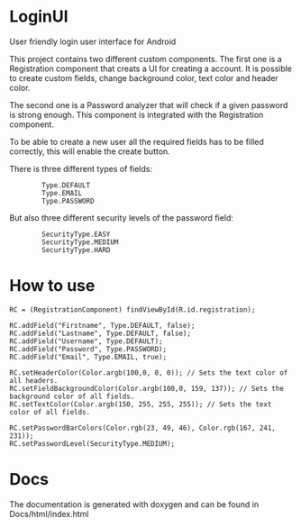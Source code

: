 LoginUI
=======

User friendly login user interface for Android

This project contains two different custom components. The first one is a Registration component that creats a UI for creating a account. It is possible to create custom fields, change background color, text color and header color.

The second one is a Password analyzer that will check if a given password is strong enough. This component is integrated with the Registration component.

To be able to create a new user all the required fields has to be filled correctly, this will enable the create button.

There is three different types of fields:
```
        Type.DEFAULT
        Type.EMAIL
        Type.PASSWORD
```
But also three different security levels of the password field:
```
        SecurityType.EASY
        SecurityType.MEDIUM
        SecurityType.HARD
```
How to use
==========

```
RC = (RegistrationComponent) findViewById(R.id.registration);

RC.addField("Firstname", Type.DEFAULT, false);
RC.addField("Lastname", Type.DEFAULT, false);
RC.addField("Username", Type.DEFAULT);
RC.addField("Password", Type.PASSWORD);
RC.addField("Email", Type.EMAIL, true);

RC.setHeaderColor(Color.argb(100,0, 0, 0)); // Sets the text color of all headers.
RC.setFieldBackgroundColor(Color.argb(100,0, 159, 137)); // Sets the background color of all fields.
RC.setTextColor(Color.argb(150, 255, 255, 255)); // Sets the text color of all fields.

RC.setPasswordBarColors(Color.rgb(23, 49, 46), Color.rgb(167, 241, 231));
RC.setPasswordLevel(SecurityType.MEDIUM);

```
Docs
====
The documentation is generated with doxygen and can be found in Docs/html/index.html
